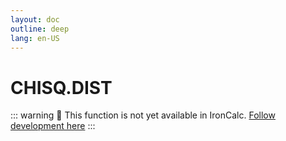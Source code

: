 ```yaml
---
layout: doc
outline: deep
lang: en-US
---
```


# CHISQ.DIST

::: warning
🚧 This function is not yet available in IronCalc.
[Follow development here](https://github.com/ironcalc/IronCalc/labels/Functions)
:::